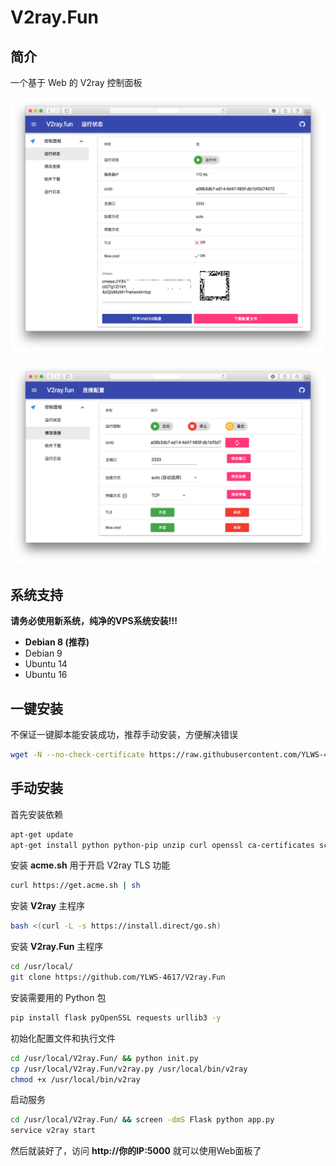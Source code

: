 # V2ray.Fun

## 简介

一个基于 Web 的 V2ray 控制面板

![1.png](1.png)

![2.png](2.png)

## 系统支持

**请务必使用新系统，纯净的VPS系统安装!!!**

- **Debian 8 (推荐)**
- Debian 9
- Ubuntu 14
- Ubuntu 16

## 一键安装

不保证一键脚本能安装成功，推荐手动安装，方便解决错误

```bash
wget -N --no-check-certificate https://raw.githubusercontent.com/YLWS-4617/V2ray.Fun/master/install.sh && bash install.sh
```

## 手动安装

首先安装依赖

```bash
apt-get update
apt-get install python python-pip unzip curl openssl ca-certificates screen socat git -y
```

安装 **acme.sh** 用于开启 V2ray TLS 功能

```bash
curl https://get.acme.sh | sh
```

安装 **V2ray** 主程序

```bash
bash <(curl -L -s https://install.direct/go.sh)
```

安装 **V2ray.Fun** 主程序

```bash
cd /usr/local/
git clone https://github.com/YLWS-4617/V2ray.Fun
```

安装需要用的 Python 包

```bash
pip install flask pyOpenSSL requests urllib3 -y
```

初始化配置文件和执行文件

```bash
cd /usr/local/V2ray.Fun/ && python init.py
cp /usr/local/V2ray.Fun/v2ray.py /usr/local/bin/v2ray
chmod +x /usr/local/bin/v2ray
```

启动服务

```bash
cd /usr/local/V2ray.Fun/ && screen -dmS Flask python app.py
service v2ray start
```

然后就装好了，访问 **http://你的IP:5000** 就可以使用Web面板了

